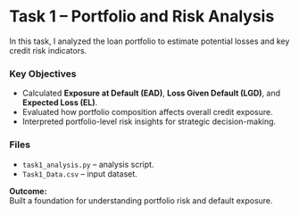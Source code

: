 # Task 1 – Portfolio and Risk Analysis

In this task, I analyzed the loan portfolio to estimate potential losses and key credit risk indicators.

### Key Objectives
- Calculated **Exposure at Default (EAD)**, **Loss Given Default (LGD)**, and **Expected Loss (EL)**.
- Evaluated how portfolio composition affects overall credit exposure.
- Interpreted portfolio-level risk insights for strategic decision-making.

### Files
- `task1_analysis.py` – analysis script.
- `Task1_Data.csv` – input dataset.

**Outcome:**  
Built a foundation for understanding portfolio risk and default exposure.
